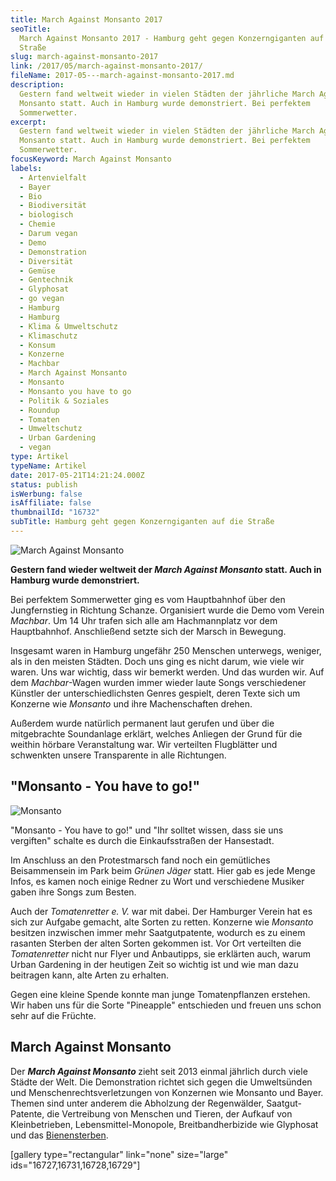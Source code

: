 ```yaml
---
title: March Against Monsanto 2017
seoTitle:
  March Against Monsanto 2017 - Hamburg geht gegen Konzerngiganten auf die
  Straße
slug: march-against-monsanto-2017
link: /2017/05/march-against-monsanto-2017/
fileName: 2017-05---march-against-monsanto-2017.md
description:
  Gestern fand weltweit wieder in vielen Städten der jährliche March Against
  Monsanto statt. Auch in Hamburg wurde demonstriert. Bei perfektem
  Sommerwetter.
excerpt:
  Gestern fand weltweit wieder in vielen Städten der jährliche March Against
  Monsanto statt. Auch in Hamburg wurde demonstriert. Bei perfektem
  Sommerwetter.
focusKeyword: March Against Monsanto
labels:
  - Artenvielfalt
  - Bayer
  - Bio
  - Biodiversität
  - biologisch
  - Chemie
  - Darum vegan
  - Demo
  - Demonstration
  - Diversität
  - Gemüse
  - Gentechnik
  - Glyphosat
  - go vegan
  - Hamburg
  - Hamburg
  - Klima & Umweltschutz
  - Klimaschutz
  - Konsum
  - Konzerne
  - Machbar
  - March Against Monsanto
  - Monsanto
  - Monsanto you have to go
  - Politik & Soziales
  - Roundup
  - Tomaten
  - Umweltschutz
  - Urban Gardening
  - vegan
type: Artikel
typeName: Artikel
date: 2017-05-21T14:21:24.000Z
status: publish
isWerbung: false
isAffiliate: false
thumbnailId: "16732"
subTitle: Hamburg geht gegen Konzerngiganten auf die Straße
---
```


![March Against Monsanto](http://cardamonchai.com/wp-content/uploads/2017/05/33956790264_8189787d84_b-640x853.jpg "So sehen wir aus, wenn wir in die Sonne kucken")

<strong>Gestern fand wieder weltweit der <em>March Against Monsanto</em> statt.
Auch in Hamburg wurde demonstriert.</strong>

Bei perfektem Sommerwetter ging es vom Hauptbahnhof über den Jungfernstieg in
Richtung Schanze. Organisiert wurde die Demo vom Verein <em>Machbar</em>. Um 14
Uhr trafen sich alle am Hachmannplatz vor dem Hauptbahnhof. Anschließend setzte
sich der Marsch in Bewegung.

Insgesamt waren in Hamburg ungefähr 250 Menschen unterwegs, weniger, als in den
meisten Städten. Doch uns ging es nicht darum, wie viele wir waren. Uns war
wichtig, dass wir bemerkt werden. Und das wurden wir. Auf dem
<em>Machbar</em>-Wagen wurden immer wieder laute Songs verschiedener Künstler
der unterschiedlichsten Genres gespielt, deren Texte sich um Konzerne wie
<em>Monsanto</em> und ihre Machenschaften drehen.

Außerdem wurde natürlich permanent laut gerufen und über die mitgebrachte
Soundanlage erklärt, welches Anliegen der Grund für die weithin hörbare
Veranstaltung war. Wir verteilten Flugblätter und schwenkten unsere Transparente
in alle Richtungen.

## "Monsanto - You have to go!"

![Monsanto](http://cardamonchai.com/wp-content/uploads/2017/05/34759540956_4ffdf55600_k-640x853.jpg)

"Monsanto - You have to go!" und "Ihr solltet wissen, dass sie uns vergiften"
schalte es durch die Einkaufsstraßen der Hansestadt.

Im Anschluss an den Protestmarsch fand noch ein gemütliches Beisammensein im
Park beim <em>Grünen Jäger</em> statt. Hier gab es jede Menge Infos, es kamen
noch einige Redner zu Wort und verschiedene Musiker gaben ihre Songs zum Besten.

Auch der <em>Tomatenretter</em> <em>e. V.</em> war mit dabei. Der Hamburger
Verein hat es sich zur Aufgabe gemacht, alte Sorten zu retten. Konzerne wie
<em>Monsanto</em> besitzen inzwischen immer mehr Saatgutpatente, wodurch es zu
einem rasanten Sterben der alten Sorten gekommen ist. Vor Ort verteilten die
<em>Tomatenretter</em> nicht nur Flyer und Anbautipps, sie erklärten auch, warum
Urban Gardening in der heutigen Zeit so wichtig ist und wie man dazu beitragen
kann, alte Arten zu erhalten.

Gegen eine kleine Spende konnte man junge Tomatenpflanzen erstehen. Wir haben
uns für die Sorte "Pineapple" entschieden und freuen uns schon sehr auf die
Früchte.

## March Against Monsanto

Der <em><strong>March Against Monsanto </strong></em>zieht seit 2013 einmal
jährlich durch viele Städte der Welt. Die Demonstration richtet sich gegen die
Umweltsünden und Menschenrechtsverletzungen von Konzernen wie Monsanto und
Bayer. Themen sind unter anderem die Abholzung der Regenwälder, Saatgut-Patente,
die Vertreibung von Menschen und Tieren, der Aufkauf von Kleinbetrieben,
Lebensmittel-Monopole, Breitbandherbizide wie Glyphosat und das
<a href="http://cardamonchai.com/2019/07/kampf-gegen-das-bienensterben/">Bienensterben</a>.

[gallery type="rectangular" link="none" size="large"
ids="16727,16731,16728,16729"]
